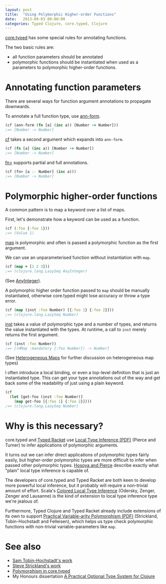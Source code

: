```yaml
---
layout: post
title:  "Using Polymorphic Higher-order Functions"
date:   2013-09-03 00:00:00
categories: Typed Clojure, core.typed, Clojure
---
```


[core.typed](https://github.com/clojure/core.typed) has some special rules for annotating functions.

The two basic rules are:

- all function parameters should be annotated
- polymorphic functions should be instantiated when used
  as a parameters to polymorphic higher-order functions.

</hr>

# Annotating function parameters

There are several ways for function argument annotations to propagate
downwards.

To annotate a full function type, use [ann-form](http://clojure.github.io/core.typed/#clojure.core.typed/ann-form).

```clojure
(cf (ann-form (fn [a] (inc a)) [Number -> Number]))
;=> [Number -> Number]
```

[cf](http://clojure.github.io/core.typed/#clojure.core.typed/cf) takes a second argument which expands
into `ann-form`.

```clojure
(cf (fn [a] (inc a)) [Number -> Number])
;=> [Number -> Number]
```

[fn>](http://clojure.github.io/core.typed/#clojure.core.typed/fn>) supports partial and full
annotations.

```clojure
(cf (fn> [a :- Number] (inc a)))
;=> [Number -> Number]
```

</hr>

# Polymorphic higher-order functions

A common pattern is to map a keyword over a list of maps.

First, let's demonstrate how a keyword can be used as a function.

```clojure
(cf (:foo {:foo 1}))
;=> (Value 1)
```

[map](https://github.com/clojure/core.typed/blob/57da1175037dfd61c96c711165ea318db65f46c0/src/main/clojure/clojure/core/typed/base_env.clj#L1002) is polymorphic and often is passed a polymorphic function as the first argument.

We can use an unparameterised function without instantiation with `map`.

```clojure
(cf (map + [1 2 3]))
;=> (clojure.lang.LazySeq AnyInteger)
```

(See [AnyInteger](http://clojure.github.io/core.typed/#clojure.core.typed/AnyInteger)).

A polymorphic higher order function passed to `map` should be manually instantiated,
otherwise core.typed might lose accuracy or throw a type error.

```clojure
(cf (map (inst :foo Number) [{:foo 1} {:foo 2}]))
;=> (clojure.lang.LazySeq Number)
```

[inst](http://clojure.github.io/core.typed/#clojure.core.typed/inst) takes a value of
polymorphic type and a number of types, and returns the value instantiated with the 
types. At runtime, a call to `inst` merely returns the first argument.

```clojure
(cf (inst :foo Number))
;=> [(HMap :mandatory {:foo Number}) -> Number]
```

(See [Heterogeneous Maps](https://github.com/clojure/core.typed/wiki/Types#heterogeneous-maps)
for further discussion on heterogeneous map types)

I often introduce a local binding, or even a top-level definition that is just an instantiated type.
This can get your type annotations out of the way and get back some of the readability of just using
a plain keyword.

```clojure
(cf
  (let [get-foo (inst :foo Number)]
    (map get-foo [{:foo 1} {:foo 2}])))
;=> (clojure.lang.LazySeq Number)
```

</hr>

# Why is this necessary?

core.typed and [Typed Racket](http://docs.racket-lang.org/ts-guide/)
use [Local Type Inference (PDF)](http://www.cis.upenn.edu/~bcpierce/papers/lti.pdf) (Pierce and Turner)
to infer applications of polymorphic arguments.

It turns out we can infer direct applications of polymorphic types fairly easily, but
higher-order polymorphic types are more difficult to infer when passed other polymorphic
types. [Hosoya and Pierce](http://citeseerx.ist.psu.edu/viewdoc/summary?doi=10.1.1.39.7265)
describe exactly what "plain" local type inference is capable of.

The developers of core.typed and Typed Racket are both keen to develop more powerful local inference,
but it probably will require a non-trivial amount of effort. 
Scala's [Colored Local Type Inference](http://lampwww.epfl.ch/~odersky/papers/popl01.html) (Odersky, Zenger, Zenger and Lausanne) 
is the kind of extension to local type inference type we're jealous of.

Furthermore, Typed Clojure and Typed Racket already include extensions of its own to support [Practical Variable-arity
Polymorphism (PDF)](http://www.ccs.neu.edu/racket/pubs/esop09-sthf.pdf) (Strickland, Tobin-Hochstadt and Felleisen),
which helps us type check polymorphic functions with non-trivial variable-parameters like `map`.

</hr>

# See also

- [Sam Tobin-Hochstadt's work](http://www.ccs.neu.edu/home/samth/)
- [Steve Strickland's work](http://www.ccs.neu.edu/home/sstrickl/)
- [Polymorphism in core.typed](https://github.com/clojure/core.typed/wiki/User-Guide#polymorphism)
- My Honours dissertation [A Practical Optional Type System for Clojure](https://github.com/downloads/frenchy64/papers/ambrose-honours.pdf)
